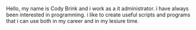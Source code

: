 Hello, my name is Cody Brink and i work as a it administrator. i have always been interested in programming. i like to create useful scripts and programs 
that i can use both in my career and in my lesiure time. 
<!---
codyBrink/codyBrink is a ✨ special ✨ repository because its `README.md` (this file) appears on your GitHub profile.
You can click the Preview link to take a look at your changes.
--->
